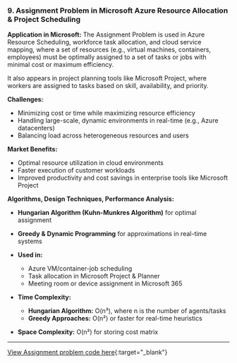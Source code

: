 ### **9. Assignment Problem in Microsoft Azure Resource Allocation & Project Scheduling**

**Application in Microsoft:**
The Assignment Problem is used in Azure Resource Scheduling, workforce task allocation, and cloud service mapping, where a set of resources (e.g., virtual machines, containers, employees) must be optimally assigned to a set of tasks or jobs with minimal cost or maximum efficiency.

It also appears in project planning tools like Microsoft Project, where workers are assigned to tasks based on skill, availability, and priority.

**Challenges:**

* Minimizing cost or time while maximizing resource efficiency
* Handling large-scale, dynamic environments in real-time (e.g., Azure datacenters)
* Balancing load across heterogeneous resources and users

**Market Benefits:**

* Optimal resource utilization in cloud environments
* Faster execution of customer workloads
* Improved productivity and cost savings in enterprise tools like Microsoft Project

**Algorithms, Design Techniques, Performance Analysis:**

* **Hungarian Algorithm (Kuhn-Munkres Algorithm)** for optimal assignment

* **Greedy & Dynamic Programming** for approximations in real-time systems

* **Used in:**

  * Azure VM/container-job scheduling
  * Task allocation in Microsoft Project & Planner
  * Meeting room or device assignment in Microsoft 365

* **Time Complexity:**

  * **Hungarian Algorithm:** O(n³), where n is the number of agents/tasks
  * **Greedy Approaches:** O(n²) or faster for real-time heuristics

* **Space Complexity:** O(n²) for storing cost matrix

  
---
[View Assignment problem code here](https://github.com/Sindhuhurakadli/sindhu_portfolio.io/blob/main/codes/assigmnet.cpp){:target="_blank"}<br>
<br><br>
